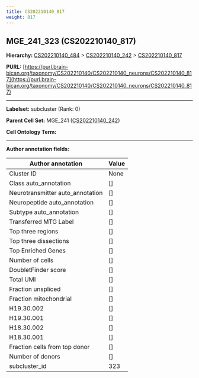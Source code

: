```yaml
---
title: CS202210140_817
weight: 817
---
```

## MGE_241_323 (CS202210140_817)
<b>Hierarchy: </b>
[CS202210140_484](../CS202210140_484) >
[CS202210140_242](../CS202210140_242) >
[CS202210140_817](../CS202210140_817)

**PURL:** [https://purl.brain-bican.org/taxonomy/CS202210140/CS202210140_neurons/CS202210140_817](https://purl.brain-bican.org/taxonomy/CS202210140/CS202210140_neurons/CS202210140_817)

---


**Labelset:** subcluster (Rank: 0)

**Parent Cell Set:** MGE_241 ([CS202210140_242](../CS202210140_242))



**Cell Ontology Term:** 

[MARKER GENES.]: #


---

[TRANSFERRED ANNOTATIONS.]: #


[AUTHOR ANNOTATION FIELDS.]: #


**Author annotation fields:**

| Author annotation | Value |
|-------------------|-------|
|Cluster ID|None|
|Class auto_annotation|[]|
|Neurotransmitter auto_annotation|[]|
|Neuropeptide auto_annotation|[]|
|Subtype auto_annotation|[]|
|Transferred MTG Label|[]|
|Top three regions|[]|
|Top three dissections|[]|
|Top Enriched Genes|[]|
|Number of cells|[]|
|DoubletFinder score|[]|
|Total UMI|[]|
|Fraction unspliced|[]|
|Fraction mitochondrial|[]|
|H19.30.002|[]|
|H19.30.001|[]|
|H18.30.002|[]|
|H18.30.001|[]|
|Fraction cells from top donor|[]|
|Number of donors|[]|
|subcluster_id|323|
